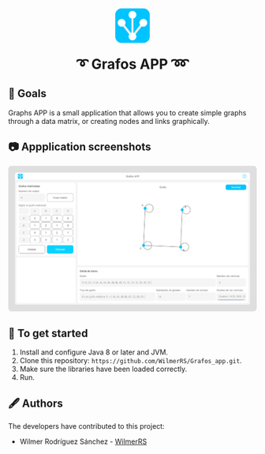 <div align="center">
    <h1><img src="https://raw.githubusercontent.com/WilmerRS/Grafos_app/master/src/icons/1x/icon-256.png" width="70"/></h1>
</div>

<h1 style="margin-top:10px;" align="center"> ➰
  <strong> Grafos APP </strong> ➿ 
</h1>

## 🐙 Goals

Graphs APP is a small application that allows you to create simple graphs through a data matrix,
or creating nodes and links graphically.

## 📷 Appplication screenshots
<div align="center">
    <img src="https://raw.githubusercontent.com/WilmerRS/Grafos_app/master/src/icons/1x/Screen_3.png" width="1000"/>
</div>

## 🐋 To get started

1. Install and configure Java 8 or later and JVM.
2. Clone this repository: `https://github.com/WilmerRS/Grafos_app.git`.
3. Make sure the libraries have been loaded correctly.
4. Run.

## 🖋️ Authors

The developers have contributed to this project:

* Wilmer Rodríguez Sánchez - <a href="https://github.com/WilmerRS"> WilmerRS </a>
